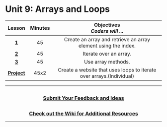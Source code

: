 # Unit 9: Arrays and Loops
|Lesson| Minutes | Objectives <br> _Coders will ..._|
|:---------------------------------------------:|:-----:|:--------------------------------------------------------------:|
|[**1**](https://docs.google.com/presentation/d/1tE2E88VIWRue57vkvUzlwSzwpSxkRsU6jnhP7PPsDHM/edit?usp=sharing)|45|Create an array and retrieve an array element using the index.|
|[**2**](https://docs.google.com/presentation/d/1Wgjs4aGRxF3d8UrKV-JPpTsmbrewq-oY_ibRwyht94M/edit?usp=sharing)|45| Iterate over an array.|
|[**3**](https://docs.google.com/presentation/d/1TCJnCthP4zXEZIMVnbg6I5-TJV4FYoXDarjluzHRYSY/edit?usp=sharing)|45| Use array methods.|
|[**Project**](https://docs.google.com/presentation/d/1phzaNXAZBfDi1SBhEwc9KUzTH6sYSrm4v2w1crrcvec/edit#slide=id.g4e7cce4ed9_1_0)|45x2|Create a website that uses loops to iterate over arrays.(Individual)|
---

## <h3 align="center"><a href="https://forms.gle/vyAD1HFwXHZMRXrr9">Submit Your Feedback and Ideas</a></h3>

## <h3 align="center"><a href="https://github.com/itscodenation/curriculum-20-21/wiki">Check out the Wiki for Additional Resources</a></h3>

---
